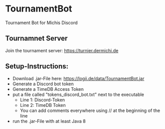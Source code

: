 # TournamentBot

Tournament Bot for Michis Discord


## Tournamnet Server

Join the tournament server: https://turnier.dermichi.de


## Setup-Instructions:
- Download .jar-File here: https://logii.de/data/TournamentBot.jar
- Generate a Discord bot token
- Generate a TimeDB Access Token
- put a file called "tokens_discord_bot.txt" next to the executable
  - Line 1: Discord-Token
  - Line 2: TimeDB Token
  - You can add comments everywhere using // at the beginning of the line
- run the .jar-File with at least Java 8 
